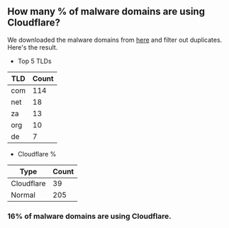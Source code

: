 ## How many % of malware domains are using Cloudflare?


We downloaded the malware domains from [here](https://urlhaus.abuse.ch) and filter out duplicates.
Here's the result.


[//]: # (start replacement)


- Top 5 TLDs

| TLD | Count |
| --- | --- |
| com | 114 |
| net | 18 |
| za | 13 |
| org | 10 |
| de | 7 |


- Cloudflare %

| Type | Count |
| --- | --- |
| Cloudflare | 39 |
| Normal | 205 |


### 16% of malware domains are using Cloudflare.